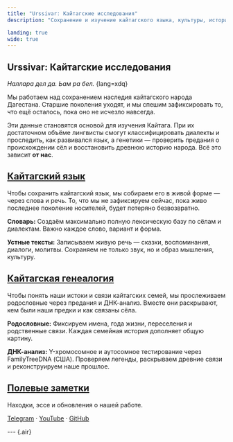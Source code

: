 ```yaml
---
title: "Urssivar: Кайтагские исследования"
description: "Сохранение и изучение кайтагского языка, культуры, истории и народа."

landing: true
wide: true
---
```


<script setup lang="ts">
import Stamp from "@/components/Stamp.vue";
import VillageMap from "@/components/VillageMap.vue";
import PostCard from "@/components/PostCard.vue";
import { data as notes } from './notes/notes.data';
</script>

<article>

# Urssivar: Кайтагские исследования

_Наллара дел да. Ьам ра бел._ {lang=xdq}

Мы работаем над сохранением наследия кайтагского народа Дагестана. Старшие поколения уходят, и мы спешим зафиксировать то, что ещё осталось, пока оно не исчезло навсегда.

</article>

<VillageMap />

<article>

Эти данные становятся основой для изучения Кайтага. При их достаточном объёме лингвисты смогут классифицировать диалекты и проследить, как развивался язык, а генетики — проверить предания о происхождении сёл и восстановить древнюю историю народа. Всё это зависит **от нас**.

## [Кайтагский язык](./language/)

Чтобы сохранить кайтагский язык, мы собираем его в живой форме — через слова и речь. То, что мы не зафиксируем сейчас, пока живо последнее поколение носителей, будет потеряно безвозвратно.

**Словарь:** Создаём максимально полную лексическую базу по сёлам и диалектам. Важно каждое слово, вариант и форма.

**Устные тексты:** Записываем живую речь — сказки, воспоминания, диалоги, молитвы. Сохраняем не только звук, но и образ мышления, культуру.

## [Кайтагская генеалогия](./genealogy/)

Чтобы понять наши истоки и связи кайтагских семей, мы прослеживаем родословные через предания и ДНК-анализ. Вместе они раскрывают, кем были наши предки и как связаны сёла.

**Родословные:** Фиксируем имена, года жизни, переселения и родственные связи. Каждая семейная история дополняет общую картину.

**ДНК-анализ:** Y-хромосомное и аутосомное тестирование через FamilyTreeDNA (США). Проверяем легенды, раскрываем древние связи и реконструируем наше прошлое.

</article>

<Stamp />

<article>

## [Полевые заметки](./notes/)

Находки, эссе и обновления о нашей работе.

[Telegram](https://t.me/urssivar) · [YouTube](https://youtube.com/@urssivar) ·
[GitHub](https://github.com/urssivar)

--- {.air}

<PostCard v-for="n in notes.slice(0, 3)" :key="n.url" :page="n"/>

</article>
